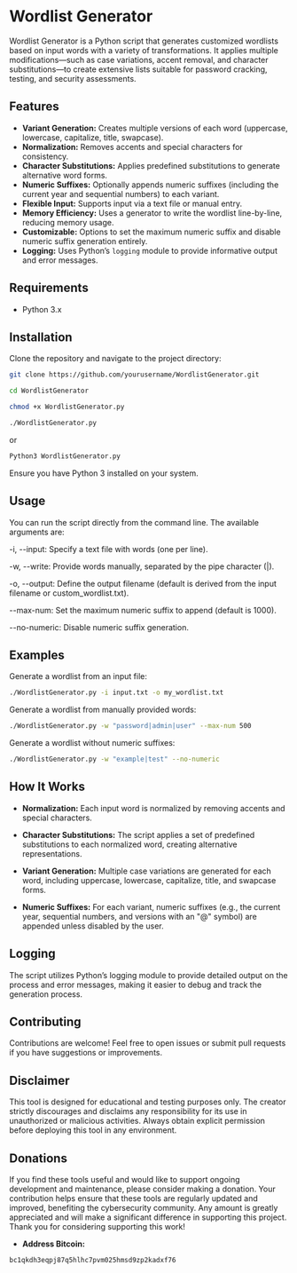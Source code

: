 # Wordlist Generator

Wordlist Generator is a Python script that generates customized wordlists based on input words with a variety of transformations. It applies multiple modifications—such as case variations, accent removal, and character substitutions—to create extensive lists suitable for password cracking, testing, and security assessments.

## Features

- **Variant Generation:** Creates multiple versions of each word (uppercase, lowercase, capitalize, title, swapcase).
- **Normalization:** Removes accents and special characters for consistency.
- **Character Substitutions:** Applies predefined substitutions to generate alternative word forms.
- **Numeric Suffixes:** Optionally appends numeric suffixes (including the current year and sequential numbers) to each variant.
- **Flexible Input:** Supports input via a text file or manual entry.
- **Memory Efficiency:** Uses a generator to write the wordlist line-by-line, reducing memory usage.
- **Customizable:** Options to set the maximum numeric suffix and disable numeric suffix generation entirely.
- **Logging:** Uses Python’s `logging` module to provide informative output and error messages.

## Requirements

- Python 3.x

## Installation

Clone the repository and navigate to the project directory:

```bash
git clone https://github.com/yourusername/WordlistGenerator.git
```
```bash
cd WordlistGenerator
```
```bash
chmod +x WordlistGenerator.py
```
```bash
./WordlistGenerator.py
```
or 
```bash
Python3 WordlistGenerator.py
```

Ensure you have Python 3 installed on your system.

## Usage
You can run the script directly from the command line. The available arguments are:

  -i, --input: Specify a text file with words (one per line).

  -w, --write: Provide words manually, separated by the pipe character (|).

  -o, --output: Define the output filename (default is derived from the input filename or custom_wordlist.txt).

  --max-num: Set the maximum numeric suffix to append (default is 1000).

  --no-numeric: Disable numeric suffix generation.

## Examples

Generate a wordlist from an input file:
```bash
./WordlistGenerator.py -i input.txt -o my_wordlist.txt
```
Generate a wordlist from manually provided words:
```bash
./WordlistGenerator.py -w "password|admin|user" --max-num 500
```
Generate a wordlist without numeric suffixes:
```bash
./WordlistGenerator.py -w "example|test" --no-numeric
```

## How It Works

- **Normalization:** Each input word is normalized by removing accents and special characters.

- **Character Substitutions:** The script applies a set of predefined substitutions to each normalized word, creating alternative representations.

- **Variant Generation:** Multiple case variations are generated for each word, including uppercase, lowercase, capitalize, title, and swapcase forms.

- **Numeric Suffixes:** For each variant, numeric suffixes (e.g., the current year, sequential numbers, and versions with an "@" symbol) are appended unless disabled by the user.

## Logging
The script utilizes Python’s logging module to provide detailed output on the process and error messages, making it easier to debug and track the generation process.

## Contributing
Contributions are welcome! Feel free to open issues or submit pull requests if you have suggestions or improvements.

## Disclaimer
This tool is designed for educational and testing purposes only. The creator strictly discourages and disclaims any responsibility for its use in unauthorized or malicious activities. Always obtain explicit permission before deploying this tool in any environment.

## Donations
If you find these tools useful and would like to support ongoing development and maintenance, please consider making a donation. Your contribution helps ensure that these tools are regularly updated and improved, benefiting the cybersecurity community. Any amount is greatly appreciated and will make a significant difference in supporting this project. Thank you for considering supporting this work!

- **Address Bitcoin:**
```bash
bc1qkdh3eqpj87q5hlhc7pvm025hmsd9zp2kadxf76
```
